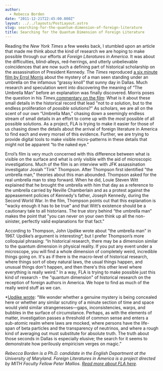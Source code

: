```yaml
---
author:
  - Rebecca Borden
date: "2011-12-21T22:45:00.000Z"
layout: ../../layouts/PostLayout.astro
slug: searching-for-the-quantum-dimension-of-foreign-literature
title: Searching for the Quantum Dimension of Foreign Literature
---
```


Reading the _New York Times_ a few weeks back, I stumbled upon an article that made me think about the kind of research we are hoping to make possible through our efforts at _Foreign Literatures in America_. It was about the difficulties, blind-alleys, red-herrings, and utterly unbelievable coincidences that are now such a defining part of historical scholarship on the assassination of President Kennedy. The _Times_ reproduced [a six minute film by Errol Morris](http://video.nytimes.com/video/2011/11/21/opinion/100000001183275/the-umbrella-man.html) about the mystery of a man seen standing under an umbrella on the infamous “grassy knoll” that sunny day in Dallas. Much research and speculation went into discovering the meaning of “The Umbrella Man” before an explanation was finally discovered. Morris poses the question in his _Times_[ commentary on the film](http://www.nytimes.com/2011/11/22/opinion/the-umbrella-man.html): What is it about these small details in the historical record that lead "not to _a_ solution, but to the endless proliferation of _possible_ solutions?" As scholars, we are all on the scent of our own “Umbrella Man,” chasing down a seemingly endless stream of small details in an effort to come up with the _most_ possible of all possible solutions. As a project, FLA is trying to make it easier for those of us chasing down the details about the arrival of foreign literature in America to find each and every morsel of this evidence. Further, we are trying to provide digital tools to make visible micro-patterns in these details that might not be apparent “to the naked eye.”

Errol’s film is very much concerned with this difference between what is visible on the surface and what is only visible with the aid of microscopic investigations. Much of the film is an interview with JFK assassination investigator Josiah "Tink" Thompson. After Thompson first identified "the umbrella man," theories about this man abounded. Thompson asked for the real umbrella man to step forward. When he did, Louie Steven Witt explained that he brought the umbrella with him that day as a reference to the umbrella carried by Neville Chamberlain and as a protest against the appeasement policies of Kennedy's father, Joseph Kennedy, during the Second World War. In the film, Thompson points out that this explanation is "wacky enough it has to be true" and that Witt’s existence should be a cautionary tale to all historians. The true story behind “the umbrella man” makes the point that "you can never on your own think up all the non-sinister, perfectly valid explanations for that fact."

According to Thompson, John Updike wrote about “the umbrella man" in 1967. Updike’s argument is interesting\*, but I prefer Thompson’s more colloquial phrasing: “In historical research, there may be a dimension similar to the quantum dimension in physical reality. If you put any event under a microscope, you will find a whole dimension of completely weird, incredible things going on. It's as if there is the macro-level of historical research, where things sort of obey natural laws, the usual things happen, and unusual things don't happen, and then there's this other level where everything is really weird." In a way, FLA is trying to make possible just this kind of research - the "quantum dimension" of historical research on the reception of foreign authors in America. We hope to find as much of the really weird stuff as we can.

\*[Updike wrote](http://www.newyorker.com/online/blogs/backissues/2011/11/john-updike-jfk-assassination-the-umbrella-man.html): “We wonder whether a genuine mystery is being concealed here or whether any similar scrutiny of a minute section of time and space would yield similar strangenesses—gaps, inconsistencies, warps, and bubbles in the surface of circumstance. Perhaps, as with the elements of matter, investigation passes a threshold of common sense and enters a sub-atomic realm where laws are mocked, where persons have the life-span of beta particles and the transparency of neutrinos, and where a rough kind of averaging out must substitute for absolute truth. The truth about those seconds in Dallas is especially elusive; the search for it seems to demonstrate how perilously empiricism verges on magic.”

_Rebecca Borden is a Ph.D. candidate in the English Department at the University of Maryland. Foreign Literatures in America is a project directed by MITH Faculty Fellow Peter Mallios. [Read more about FLA here](http://mith.umd.edu/research/fla/ "Foreign Literatures in America")._

